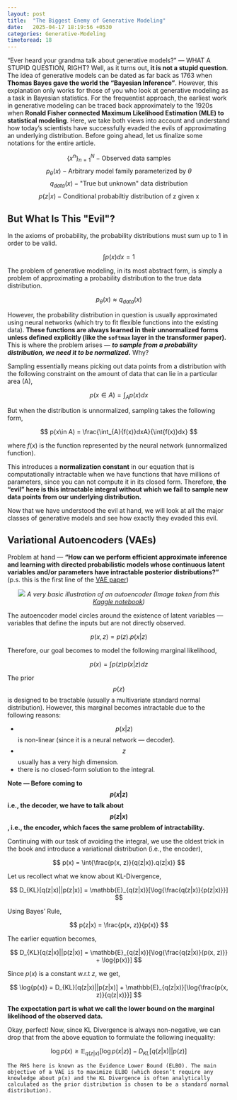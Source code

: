 ```yaml
---
layout: post
title:  "The Biggest Enemy of Generative Modeling"
date:   2025-04-17 18:19:56 +0530
categories: Generative-Modeling
timetoread: 18
---
```

“Ever heard your grandma talk about generative models?” — WHAT A STUPID QUESTION, RIGHT? Well, as it turns out, **it is not a stupid question**. The idea of generative models can be dated as far back as 1763 when **Thomas Bayes gave the world the “Bayesian Inference”**. However, this explanation only works for those of you who look at generative modeling as a task in Bayesian statistics. For the frequentist approach, the earliest work in generative modeling can be traced back approximately to the 1920s when **Ronald Fisher connected Maximum Likelihood Estimation (MLE) to statistical modeling**. Here, we take both views into account and understand how today’s scientists have successfully evaded the evils of approximating an underlying distribution. Before going ahead, let us finalize some notations for the entire article.

$$
\{x^{n}\}_{n=1}^{N} - \text{Observed data samples}
$$
$$
p_\theta(x) - \text{Arbitrary model family parameterized by }\theta
$$
$$
q_{data}(x) - \text{"True but unknown" data distribution}
$$
$$
p(z|x) - \text{Conditional probabiltiy distribution of z given x}
$$

## But What Is This "Evil"?

In the axioms of probability, the probability distributions must sum up to 1 in order to be valid.

$$
\int{p(x)}dx = 1
$$

The problem of generative modeling, in its most abstract form, is simply a problem of approximating a probability distribution to the true data distribution.

$$
p_\theta(x) \approx q_{data}(x)
$$

However, the probability distribution in question is usually approximated using neural networks (which try to fit flexible functions into the existing data). **These functions are always learned in their unnormalized forms unless defined explicitly (like the `softmax` layer in the transformer paper).** This is where the problem arises — ***to sample from a probability distribution, we need it to be normalized.*** Why?

Sampling essentially means picking out data points from a distribution with the following constraint on the amount of data that can lie in a particular area (A),

$$
p(x\in A) = \int_{A}{p(x)}dx
$$

But when the distribution is unnormalized, sampling takes the following form,

$$
p(x\in A) = \frac{\int_{A}{f(x)}dxA}{\int{f(x)}dx}
$$

where $f(x)$ is the function represented by the neural network (unnormalized function).

This introduces a **normalization constant** in our equation that is computationally intractable when we have functions that have millions of parameters, since you can not compute it in its closed form. Therefore, **the “evil” here is this intractable integral without which we fail to sample new data points from our underlying distribution.**

Now that we have understood the evil at hand, we will look at all the major classes of generative models and see how exactly they evaded this evil.

## Variational Autoencoders (VAEs)

Problem at hand — **“How can we perform efficient approximate inference and learning with directed probabilistic models whose continuous latent variables and/or parameters have intractable posterior distributions?”** (p.s. this is the first line of the <a href="https://arxiv.org/pdf/1312.6114">VAE paper</a>)

<p>
    <center>
        <img src="{{ site.baseurl }}/assets/vae.png">
        <em>A very basic illustration of an autoencoder (Image taken from this
 <a href="https://hlfshell.ai/posts/representation-engineering/">Kaggle notebook</a>)</em>
    </center>
</p>

The autoencoder model circles around the existence of latent variables — variables that define the inputs but are not directly observed.

$$
p(x, z) = p(z).p(x|z)
$$

Therefore, our goal becomes to model the following marginal likelihood,

$$
p(x) = \int{p(z)p(x|z)dz}
$$

The prior $$p(z)$$ is designed to be tractable (usually a multivariate standard normal distribution). However, this marginal becomes intractable due to the following reasons:

- $$p(x|z)$$ is non-linear (since it is a neural network — decoder).
- $$z$$ usually has a very high dimension.
- there is no closed-form solution to the integral.

**Note — Before coming to $$p(x|z)$$ i.e., the decoder, we have to talk about $$p(z|x)$$, i.e., the encoder, which faces the same problem of intractability.**

Continuing with our task of avoiding the integral, we use the oldest trick in the book and introduce a variational distribution (i.e., the encoder),

$$
p(x) = \int{\frac{p(x, z)}{q(z|x)}.q(z|x)}
$$

Let us recollect what we know about KL-Divergence,

$$
D_{KL}[q(z|x)||p(z|x)] = \mathbb{E}_{q(z|x)}[\log{\frac{q(z|x)}{p(z|x)}}]
$$

Using Bayes’ Rule,

$$
p(z|x) = \frac{p(x, z)}{p(x)}
$$

The earlier equation becomes,

$$
D_{KL}[q(z|x)||p(z|x)] = \mathbb{E}_{q(z|x)}[\log{\frac{q(z|x)}{p(x, z)}} + \log{p(x)}]
$$

Since $p(x)$ is a constant w.r.t $z$, we get,

$$
\log{p(x)} = D_{KL}[q(z|x)||p(z|x)] + \mathbb{E}_{q(z|x)}[\log{\frac{p(x, z)}{q(z|x)}}]
$$

**The expectation part is what we call the lower bound on the marginal likelihood of the observed data.**

Okay, perfect! Now, since KL Divergence is always non-negative, we can drop that from the above equation to formulate the following inequality:

$$
\log{p(x)} \geq \mathbb{E}_{q(z|x)}[\log{p(x|z)}] - D_{KL}[q(z|x)||p(z)]
$$

```The RHS here is known as the Evidence Lower Bound (ELBO). The main objective of a VAE is to maximize ELBO (which doesn’t require any knowledge about p(x) and the KL Divergence is often analytically calculated as the prior distribution is chosen to be a standard normal distribution).```